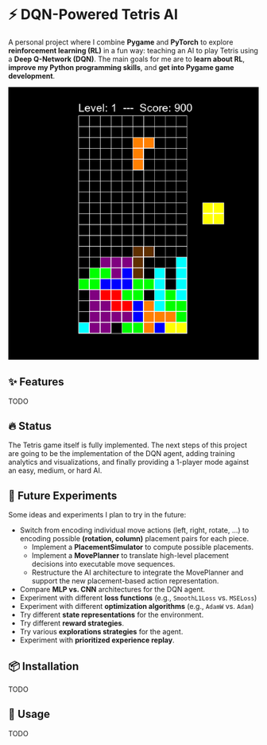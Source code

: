 # ⚡ DQN-Powered Tetris AI

A personal project where I combine **Pygame** and **PyTorch** to explore **reinforcement learning (RL)** in a fun way: teaching an AI to play Tetris using a **Deep Q-Network (DQN)**.
The main goals for me are to **learn about RL**, **improve my Python programming skills**, and **get into Pygame game development**.

![Tetris Gameplay](assets/tetris_gameplay.png)

## ✨ Features

TODO

## 🔥 Status

The Tetris game itself is fully implemented.
The next steps of this project are going to be the implementation of the DQN agent, adding training analytics and visualizations, and finally providing a 1-player mode against an easy, medium, or hard AI.

## 🧪 Future Experiments

Some ideas and experiments I plan to try in the future:

- Switch from encoding individual move actions (left, right, rotate, ...) to encoding possible **(rotation, column)** placement pairs for each piece.
  - Implement a **PlacementSimulator** to compute possible placements.
  - Implement a **MovePlanner** to translate high-level placement decisions into executable move sequences.
  - Restructure the AI architecture to integrate the MovePlanner and support the new placement-based action representation.
- Compare **MLP vs. CNN** architectures for the DQN agent.
- Experiment with different **loss functions** (e.g., `SmoothL1Loss` vs. `MSELoss`)
- Experiment with different **optimization algorithms** (e.g., `AdamW` vs. `Adam`)
- Try different **state representations** for the environment.
- Try different **reward strategies**.
- Try various **explorations strategies** for the agent.
- Experiment with **prioritized experience replay**.

## 📦 Installation

TODO

## 🚀 Usage

TODO
